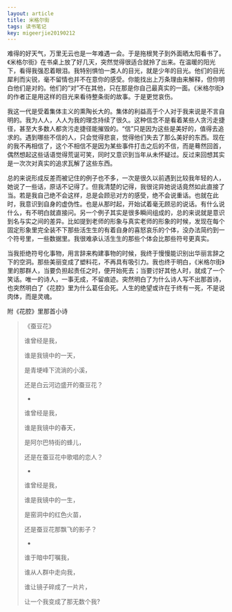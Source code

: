 ```yaml
---
layout: article
title: 米格尔街
tags: 读书笔记
key: migeerjie20190212
---
```


难得的好天气，万里无云也是一年难遇一会。于是拖根凳子到外面晒太阳看书了。《米格尔街》在书桌上放了好几天，突然觉得很适合就拎了出来。在温暖的阳光下，看得我强忍着眼泪。我特别惧怕一类人的目光，就是少年的目光。他们的目光犀利而尖锐，毫不留情也并不在意你的感受。你能找出上万条理由来解释，但你明白他们是对的。<!--more-->他们的“对”不在其他，只在那是你自己最真实的一面。《米格尔街》的作者正是用这样的目光来看待整条街的故事。于是更觉哀伤。

​    我这一代是受着集体主义的熏陶长大的。集体的利益高于个人对于我来说是不言自明的。我为人人，人人为我的理念持续了很久。这种信念不是看着某些人贪污走捷径，甚至大多数人都贪污走捷径能摧毁的。“信”只是因为这些是美好的，值得去追求的。遇到哪些不信的人，只会觉得悲哀，觉得他们失去了那么美好的东西。现在的我不再相信了，这个不相信不是因为某些事件打击之后的不信，而是蓦然回首，偶然想起这些话语觉得荒诞可笑，同时又意识到当年从未怀疑过。反过来回想其实是一次次对真实的追求瓦解了这些东西。

​    总的来说形成反差而被记住的例子也不多，一次是很久以前遇到比较我年轻的人，她说了一些话，原话不记得了。但我清楚的记得，我很诧异她说话竟然如此直接了当。若是我自己绝不会这样，总是会顾忌对方的感受，绝不会说重话。也就在此时，我意识到自身的虚伪性。也是从那时起，开始试着毫无顾忌的说话。有什么说什么，有不明白就直接问。另一个例子其实是很多瞬间组成的，总的来说就是意识到名与实之间的差异。比如提到老师的形象与真实老师的形象的时候，发现在每个固定形象里完全装不下那些活生生的有着自身的喜怒哀乐的个体，没办法简约到一个符号里，一些数据里。我很难承认活生生的那些个体会比那些符号更真实。

​    当我拒绝符号化事物，用言辞来构建事物的时候，我终于慢慢能识别出华丽言辞之下的空洞。那些美丽变成了塑料花，不再具有吸引力。我也终于明白，《米格尔街》里的那群人，当要负担起责任之时，便开始死去；当要讨好其他人时，就成了一个笑话。唯一的诗人，一事无成，不留痕迹。突然明白了为什么诗人写不出那首诗，也突然明白了《花腔》里为什么葛任会死。人生的绝望或许在于终有一死，不是说肉体，而是灵魂。

  附《花腔》里那首小诗

> 《蚕豆花》
>
> 谁曾经是我，
>
> 谁是我镜中的一天，
>
> 是青埂峰下流淌的小溪，
>
> 还是白云河边盛开的蚕豆花？
>
> *
>
> 谁曾经是我，
>
> 谁是我镜中的春天，
>
> 是阿尔巴特街的蜂儿，
>
> 还是在蚕豆花中歌唱的恋人？
>
> *
>
> 谁曾经是我，
>
> 谁是我镜中的一生，
>
> 是窑洞中的红色火苗，
>
> 还是蚕豆花那飘飞的影子？
>
> *
>
> 谁于暗中叮嘱我，
>
> 谁从人群中走向我，
>
> 谁让镜子碎成了一片片，
>
> 让一个我变成了那无数个我?  